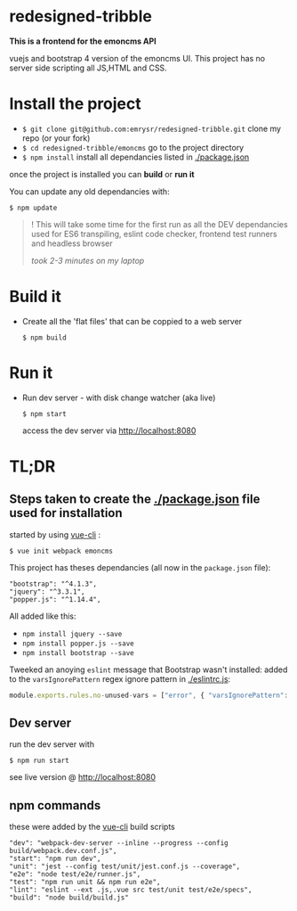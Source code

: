 # redesigned-tribble
**This is a frontend for the emoncms API**

vuejs and bootstrap 4 version of the emoncms UI. This project has no server side scripting all JS,HTML and CSS.

# Install the project
- `$ git clone git@github.com:emrysr/redesigned-tribble.git` clone my repo (or your fork)
- `$ cd redesigned-tribble/emoncms` go to the project directory
- `$ npm install` install all dependancies listed in [./package.json]()

once the project is installed you can **build** or **run it**

You can update any old dependancies with:
```
$ npm update
```
> ! This will take some time for the first run as all the DEV dependancies used for ES6 transpiling, eslint code checker, frontend test runners and headless browser
>
> *took 2-3 minutes on my laptop* 

# Build it
- Create all the 'flat files' that can be coppied to a web server
  ```
  $ npm build
  ```
 
# Run it
- Run dev server - with disk change watcher (aka live)
  ```
  $ npm start
  ```
  access the dev server via [http://localhost:8080]()


# **TL;DR**

## Steps taken to create the [./package.json]() file used for installation

started by using [vue-cli](https://cli.vuejs.org/) :
```
$ vue init webpack emoncms
```

This project has theses dependancies (all now in the `package.json` file):

    "bootstrap": "^4.1.3",
    "jquery": "^3.3.1",
    "popper.js": "^1.14.4",

All added like this:
- `npm install jquery --save`
- `npm install popper.js --save`
- `npm install bootstrap --save`

Tweeked an anoying `eslint` message that Bootstrap wasn't installed:
added to the `varsIgnorePattern` regex ignore pattern in [./eslintrc.js]():
```javascript
module.exports.rules.no-unused-vars = ["error", { "varsIgnorePattern": "Bootstrap" }]
```


## Dev server
run the dev server with
```
$ npm run start
```

see live version @ [http://localhost:8080]()


## npm commands 
these were added by the [vue-cli](https://cli.vuejs.org/) build scripts

    "dev": "webpack-dev-server --inline --progress --config build/webpack.dev.conf.js",
    "start": "npm run dev",
    "unit": "jest --config test/unit/jest.conf.js --coverage",
    "e2e": "node test/e2e/runner.js",
    "test": "npm run unit && npm run e2e",
    "lint": "eslint --ext .js,.vue src test/unit test/e2e/specs",
    "build": "node build/build.js"